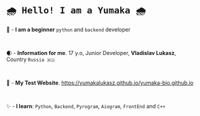 <img src="https://ru.files.fm/u/nmhadjzcq" alt="">

#  `🌧️ Hello! I am a Yumaka 🌧️`

🍇 - **__I am a beginner__** `python` and `backend` developer

<br>

🌒 - **__Information for me__**. 17 y.o, Junior Developer, __Vladislav Lukasz__, Country `Russia 🇷🇺`

<br>

👾 - **__My Test Website__**. https://yumakalukasz.github.io/yumaka-bio.github.io

<br>

✨ - **__I learn__**: `Python`, `Backend`, `Pyrogram`, `Aiogram`, `FrontEnd` and `C++`
